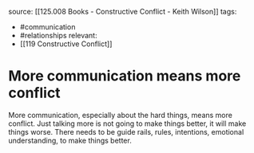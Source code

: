 source: [[125.008 Books - Constructive Conflict - Keith Wilson]]
tags:
- #communication 
- #relationships 
relevant:
- [[119 Constructive Conflict]]

# More communication means more conflict

More communication, especially about the hard things, means more conflict. Just talking more is not going to make things better, it will make things worse. There needs to be guide rails, rules, intentions, emotional understanding, to make things better.
